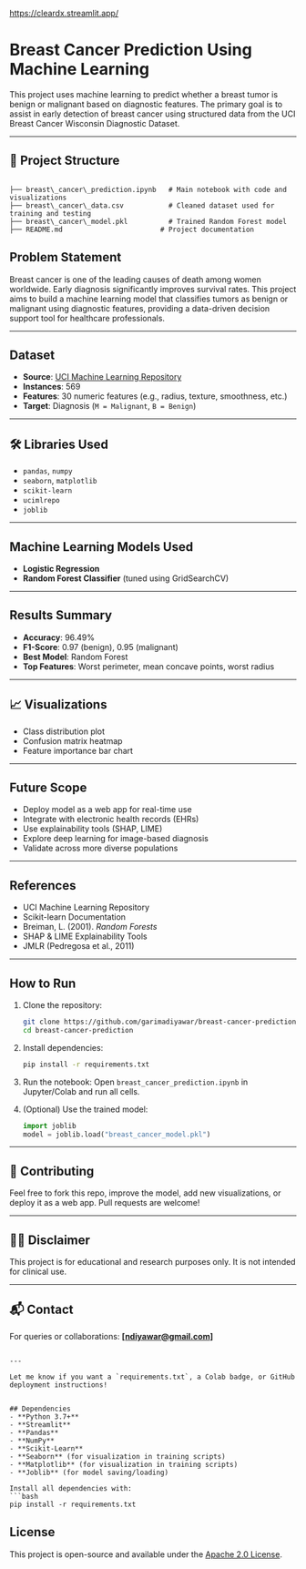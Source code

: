 https://cleardx.streamlit.app/
# Breast Cancer Prediction Using Machine Learning

This project uses machine learning to predict whether a breast tumor is benign or malignant based on diagnostic features. The primary goal is to assist in early detection of breast cancer using structured data from the UCI Breast Cancer Wisconsin Diagnostic Dataset.

---

## 📁 Project Structure

````

├── breast\_cancer\_prediction.ipynb   # Main notebook with code and visualizations
├── breast\_cancer\_data.csv           # Cleaned dataset used for training and testing
├── breast\_cancer\_model.pkl          # Trained Random Forest model
├── README.md                        # Project documentation

````



## Problem Statement

Breast cancer is one of the leading causes of death among women worldwide. Early diagnosis significantly improves survival rates. This project aims to build a machine learning model that classifies tumors as benign or malignant using diagnostic features, providing a data-driven decision support tool for healthcare professionals.

---

##  Dataset

- **Source**: [UCI Machine Learning Repository](https://archive.ics.uci.edu/ml/datasets/Breast+Cancer+Wisconsin+(Diagnostic))
- **Instances**: 569
- **Features**: 30 numeric features (e.g., radius, texture, smoothness, etc.)
- **Target**: Diagnosis (`M = Malignant`, `B = Benign`)

---

## 🛠️ Libraries Used

- `pandas`, `numpy`
- `seaborn`, `matplotlib`
- `scikit-learn`
- `ucimlrepo`
- `joblib`

---

##  Machine Learning Models Used

- **Logistic Regression**
- **Random Forest Classifier** (tuned using GridSearchCV)

---

## Results Summary

- **Accuracy**: 96.49%
- **F1-Score**: 0.97 (benign), 0.95 (malignant)
- **Best Model**: Random Forest
- **Top Features**: Worst perimeter, mean concave points, worst radius

---

## 📈 Visualizations

- Class distribution plot
- Confusion matrix heatmap
- Feature importance bar chart

---

##  Future Scope

- Deploy model as a web app for real-time use
- Integrate with electronic health records (EHRs)
- Use explainability tools (SHAP, LIME)
- Explore deep learning for image-based diagnosis
- Validate across more diverse populations

---

## References

- UCI Machine Learning Repository
- Scikit-learn Documentation
- Breiman, L. (2001). *Random Forests*
- SHAP & LIME Explainability Tools
- JMLR (Pedregosa et al., 2011)

---

##  How to Run

1. Clone the repository:
   ```bash
   git clone https://github.com/garimadiyawar/breast-cancer-prediction.git
   cd breast-cancer-prediction

2. Install dependencies:

   ```bash
   pip install -r requirements.txt
   ```

3. Run the notebook:
   Open `breast_cancer_prediction.ipynb` in Jupyter/Colab and run all cells.

4. (Optional) Use the trained model:

   ```python
   import joblib
   model = joblib.load("breast_cancer_model.pkl")
   ```

---

## 🤝 Contributing

Feel free to fork this repo, improve the model, add new visualizations, or deploy it as a web app. Pull requests are welcome!

---

## 🧑‍⚕️ Disclaimer

This project is for educational and research purposes only. It is not intended for clinical use.

---

## 📬 Contact

For queries or collaborations: **\[[ndiyawar@gmail.com](mailto:ndiyawar@gmail.com)]**

```

---

Let me know if you want a `requirements.txt`, a Colab badge, or GitHub deployment instructions!


## Dependencies
- **Python 3.7+**
- **Streamlit**
- **Pandas**
- **NumPy**
- **Scikit-Learn**
- **Seaborn** (for visualization in training scripts)
- **Matplotlib** (for visualization in training scripts)
- **Joblib** (for model saving/loading)

Install all dependencies with:
```bash
pip install -r requirements.txt
```

## License
This project is open-source and available under the [Apache 2.0 License](LICENSE).
